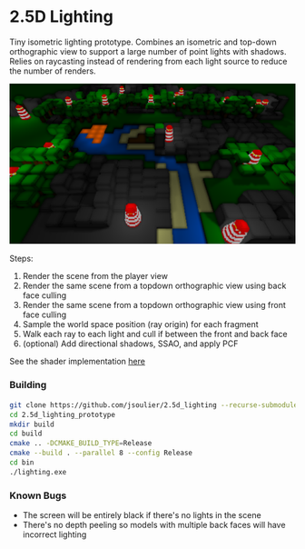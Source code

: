 # 2.5D Lighting

Tiny isometric lighting prototype.
Combines an isometric and top-down orthographic view to support a large number of point lights with shadows.
Relies on raycasting instead of rendering from each light source to reduce the number of renders.

![](image.png)

Steps:
1. Render the scene from the player view
2. Render the same scene from a topdown orthographic view using back face culling
3. Render the same scene from a topdown orthographic view using front face culling
4. Sample the world space position (ray origin) for each fragment
5. Walk each ray to each light and cull if between the front and back face
6. (optional) Add directional shadows, SSAO, and apply PCF

See the shader implementation [here](shaders/light.frag)

### Building

```bash
git clone https://github.com/jsoulier/2.5d_lighting --recurse-submodules
cd 2.5d_lighting_prototype
mkdir build
cd build
cmake .. -DCMAKE_BUILD_TYPE=Release
cmake --build . --parallel 8 --config Release
cd bin
./lighting.exe
```

### Known Bugs

- The screen will be entirely black if there's no lights in the scene
- There's no depth peeling so models with multiple back faces will have incorrect lighting